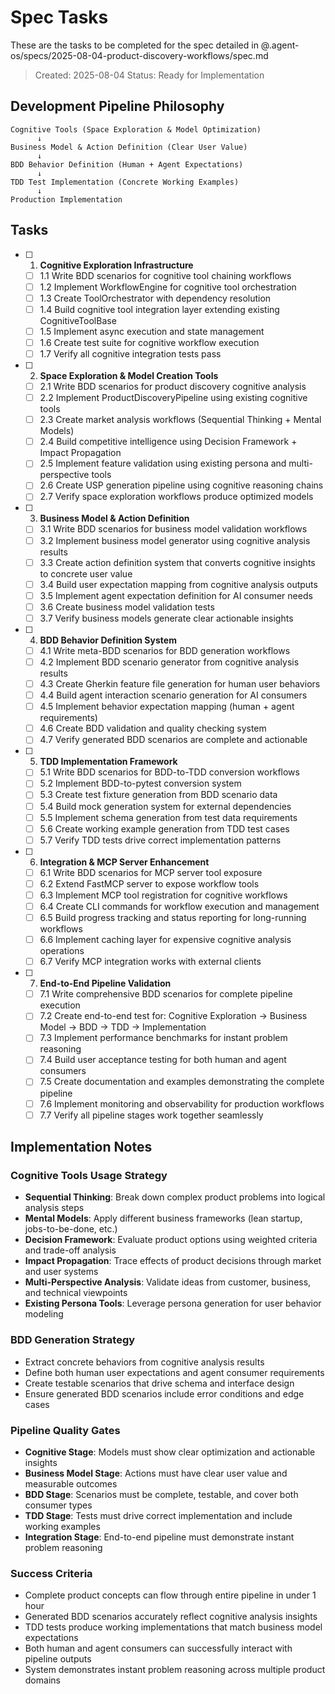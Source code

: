 # Spec Tasks

These are the tasks to be completed for the spec detailed in @.agent-os/specs/2025-08-04-product-discovery-workflows/spec.md

> Created: 2025-08-04
> Status: Ready for Implementation

## Development Pipeline Philosophy

```
Cognitive Tools (Space Exploration & Model Optimization)
      ↓
Business Model & Action Definition (Clear User Value)
      ↓
BDD Behavior Definition (Human + Agent Expectations)
      ↓
TDD Test Implementation (Concrete Working Examples)
      ↓
Production Implementation
```

## Tasks

- [ ] 1. **Cognitive Exploration Infrastructure**
    - [ ] 1.1 Write BDD scenarios for cognitive tool chaining workflows
    - [ ] 1.2 Implement WorkflowEngine for cognitive tool orchestration
    - [ ] 1.3 Create ToolOrchestrator with dependency resolution
    - [ ] 1.4 Build cognitive tool integration layer extending existing CognitiveToolBase
    - [ ] 1.5 Implement async execution and state management
    - [ ] 1.6 Create test suite for cognitive workflow execution
    - [ ] 1.7 Verify all cognitive integration tests pass

- [ ] 2. **Space Exploration & Model Creation Tools**
    - [ ] 2.1 Write BDD scenarios for product discovery cognitive analysis
    - [ ] 2.2 Implement ProductDiscoveryPipeline using existing cognitive tools
    - [ ] 2.3 Create market analysis workflows (Sequential Thinking + Mental Models)
    - [ ] 2.4 Build competitive intelligence using Decision Framework + Impact Propagation
    - [ ] 2.5 Implement feature validation using existing persona and multi-perspective tools
    - [ ] 2.6 Create USP generation pipeline using cognitive reasoning chains
    - [ ] 2.7 Verify space exploration workflows produce optimized models

- [ ] 3. **Business Model & Action Definition**
    - [ ] 3.1 Write BDD scenarios for business model validation workflows
    - [ ] 3.2 Implement business model generator using cognitive analysis results
    - [ ] 3.3 Create action definition system that converts cognitive insights to concrete user value
    - [ ] 3.4 Build user expectation mapping from cognitive analysis outputs
    - [ ] 3.5 Implement agent expectation definition for AI consumer needs
    - [ ] 3.6 Create business model validation tests
    - [ ] 3.7 Verify business models generate clear actionable insights

- [ ] 4. **BDD Behavior Definition System** 
    - [ ] 4.1 Write meta-BDD scenarios for BDD generation workflows
    - [ ] 4.2 Implement BDD scenario generator from cognitive analysis results
    - [ ] 4.3 Create Gherkin feature file generation for human user behaviors
    - [ ] 4.4 Build agent interaction scenario generation for AI consumers
    - [ ] 4.5 Implement behavior expectation mapping (human + agent requirements)
    - [ ] 4.6 Create BDD validation and quality checking system
    - [ ] 4.7 Verify generated BDD scenarios are complete and actionable

- [ ] 5. **TDD Implementation Framework**
    - [ ] 5.1 Write BDD scenarios for BDD-to-TDD conversion workflows  
    - [ ] 5.2 Implement BDD-to-pytest conversion system
    - [ ] 5.3 Create test fixture generation from BDD scenario data
    - [ ] 5.4 Build mock generation system for external dependencies
    - [ ] 5.5 Implement schema generation from test data requirements
    - [ ] 5.6 Create working example generation from TDD test cases
    - [ ] 5.7 Verify TDD tests drive correct implementation patterns

- [ ] 6. **Integration & MCP Server Enhancement**
    - [ ] 6.1 Write BDD scenarios for MCP server tool exposure
    - [ ] 6.2 Extend FastMCP server to expose workflow tools
    - [ ] 6.3 Implement MCP tool registration for cognitive workflows
    - [ ] 6.4 Create CLI commands for workflow execution and management
    - [ ] 6.5 Build progress tracking and status reporting for long-running workflows
    - [ ] 6.6 Implement caching layer for expensive cognitive analysis operations
    - [ ] 6.7 Verify MCP integration works with external clients

- [ ] 7. **End-to-End Pipeline Validation**
    - [ ] 7.1 Write comprehensive BDD scenarios for complete pipeline execution
    - [ ] 7.2 Create end-to-end test for: Cognitive Exploration → Business Model → BDD → TDD → Implementation
    - [ ] 7.3 Implement performance benchmarks for instant problem reasoning
    - [ ] 7.4 Build user acceptance testing for both human and agent consumers
    - [ ] 7.5 Create documentation and examples demonstrating the complete pipeline
    - [ ] 7.6 Implement monitoring and observability for production workflows
    - [ ] 7.7 Verify all pipeline stages work together seamlessly

## Implementation Notes

### Cognitive Tools Usage Strategy
- **Sequential Thinking**: Break down complex product problems into logical analysis steps
- **Mental Models**: Apply different business frameworks (lean startup, jobs-to-be-done, etc.)
- **Decision Framework**: Evaluate product options using weighted criteria and trade-off analysis
- **Impact Propagation**: Trace effects of product decisions through market and user systems
- **Multi-Perspective Analysis**: Validate ideas from customer, business, and technical viewpoints
- **Existing Persona Tools**: Leverage persona generation for user behavior modeling

### BDD Generation Strategy
- Extract concrete behaviors from cognitive analysis results
- Define both human user expectations and agent consumer requirements
- Create testable scenarios that drive schema and interface design
- Ensure generated BDD scenarios include error conditions and edge cases

### Pipeline Quality Gates
- **Cognitive Stage**: Models must show clear optimization and actionable insights
- **Business Model Stage**: Actions must have clear user value and measurable outcomes  
- **BDD Stage**: Scenarios must be complete, testable, and cover both consumer types
- **TDD Stage**: Tests must drive correct implementation and include working examples
- **Integration Stage**: End-to-end pipeline must demonstrate instant problem reasoning

### Success Criteria
- Complete product concepts can flow through entire pipeline in under 1 hour
- Generated BDD scenarios accurately reflect cognitive analysis insights
- TDD tests produce working implementations that match business model expectations
- Both human and agent consumers can successfully interact with pipeline outputs
- System demonstrates instant problem reasoning across multiple product domains